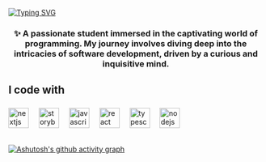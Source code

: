
<a href="https://git.io/typing-svg"><img src="https://readme-typing-svg.demolab.com?font=Arial&size=35&duration=3000&pause=1000&color=fffcfc&background=FFA8E400&center=true&vCenter=true&repeat=false&random=false&width=1000&height=100&lines=Hi+my+name+is+Gustavo;I'm+studying+systems+analysis+and+development;I'm+always+learning+something+new;Here+I+record+everything+I+do;Be+welcome+to+my+GitHub!" alt="Typing SVG" /></a>


<h3 align="center">✨ A passionate student immersed in the captivating world of programming. My journey involves diving deep into the intricacies of software development, driven by a curious and inquisitive mind.</h3>

###

<h2 align="left">I code with</h2>

###

<div align="left">
  <img src="https://cdn.jsdelivr.net/gh/devicons/devicon/icons/html5/html5-original.svg" height="40" alt="nextjs logo"  />
  <img width="12" />
  <img src="https://cdn.jsdelivr.net/gh/devicons/devicon/icons/css3/css3-original.svg" height="40" alt="storybook logo"  />
  <img width="12" />
  <img src="https://cdn.jsdelivr.net/gh/devicons/devicon/icons/javascript/javascript-original.svg" height="40" alt="javascript logo"  />
  <img width="12" />
  <img src="https://cdn.jsdelivr.net/gh/devicons/devicon/icons/react/react-original.svg" height="40" alt="react logo"  />
  <img width="12" />
  <img src="https://cdn.jsdelivr.net/gh/devicons/devicon/icons/php/php-plain.svg" height="40" alt="typescript logo"  />
  <img width="12" />
  <img src="https://cdn.jsdelivr.net/gh/devicons/devicon/icons/mysql/mysql-original-wordmark.svg" height="40" alt="nodejs logo"  />
  <img width="12" />
</div>

 ##
 
[![Ashutosh's github activity graph](https://github-readme-activity-graph.vercel.app/graph?username=GustavoRizerioDev&bg_color=auto&color=ff5454&line=292929&point=dfd0e2&area=true&hide_border=true)](https://github.com/ashutosh00710/github-readme-activity-graph)

##


